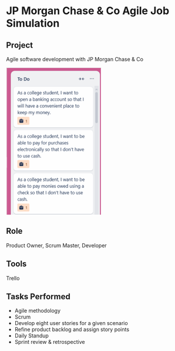 # JP Morgan Chase & Co Agile Job Simulation

## Project
Agile software development with JP Morgan Chase & Co

<img src = "https://github.com/Sarah269/bug-free-eureka/blob/main/JPMC%20Agile/JPMC%20Product%20Backlog.png" height=400 />

## Role
Product Owner, Scrum Master, Developer

## Tools
Trello

## Tasks Performed
  * Agile methodology
  * Scrum
  *  Develop eight user stories for a given scenario
  *  Refine product backlog and assign story points
  *  Daily Standup
  *  Sprint review & retrospective
